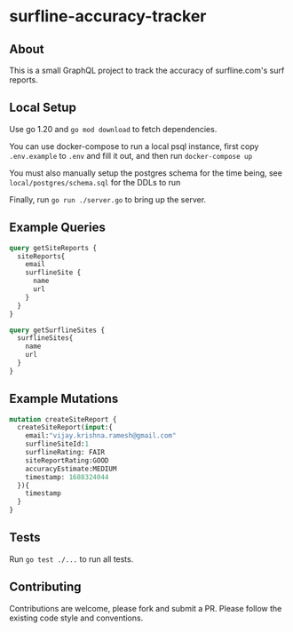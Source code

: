 # surfline-accuracy-tracker

## About
This is a small GraphQL project to track the accuracy of surfline.com's surf reports.

## Local Setup
Use go 1.20 and `go mod download` to fetch dependencies.

You can use docker-compose to run a local psql instance, first copy `.env.example` to `.env` and fill it out, and then run `docker-compose up`

You must also manually setup the postgres schema for the time being, see `local/postgres/schema.sql` for the DDLs to run

Finally, run `go run ./server.go` to bring up the server.

## Example Queries

```graphql
query getSiteReports {
  siteReports{
    email
    surflineSite {
      name
      url
    }
  }
}

query getSurflineSites {
  surflineSites{
    name
    url
  }
}
```

## Example Mutations

```graphql
mutation createSiteReport {
  createSiteReport(input:{
    email:"vijay.krishna.ramesh@gmail.com"
    surflineSiteId:1
    surflineRating: FAIR
    siteReportRating:GOOD
    accuracyEstimate:MEDIUM
    timestamp: 1688324044 
  }){
    timestamp
  }
}
```

## Tests
Run `go test ./...` to run all tests.

## Contributing
Contributions are welcome, please fork and submit a PR.  Please follow the existing code style and conventions.
